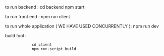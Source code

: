 to run backend : 
                  cd backend
                  npm start

to run front end : 
                  npm run client
                  
to run whole application ( WE HAVE USED CONCURRENTLY ):      npm run dev

build tool :

                cd client 
                npm run-script build 
                                                          
 
